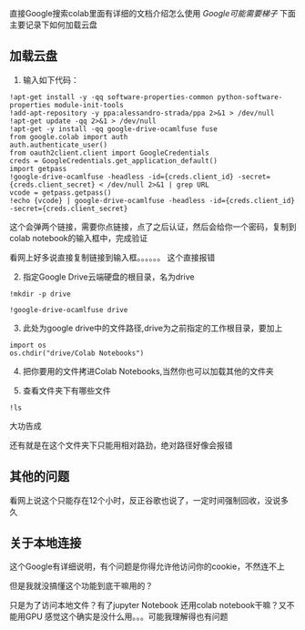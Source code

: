 

直接Google搜索colab里面有详细的文档介绍怎么使用
*Google可能需要梯子*
下面主要记录下如何加载云盘

## 加载云盘

1. 输入如下代码：
```
!apt-get install -y -qq software-properties-common python-software-properties module-init-tools
!add-apt-repository -y ppa:alessandro-strada/ppa 2>&1 > /dev/null
!apt-get update -qq 2>&1 > /dev/null
!apt-get -y install -qq google-drive-ocamlfuse fuse
from google.colab import auth
auth.authenticate_user()
from oauth2client.client import GoogleCredentials
creds = GoogleCredentials.get_application_default()
import getpass
!google-drive-ocamlfuse -headless -id={creds.client_id} -secret={creds.client_secret} < /dev/null 2>&1 | grep URL
vcode = getpass.getpass()
!echo {vcode} | google-drive-ocamlfuse -headless -id={creds.client_id} -secret={creds.client_secret}

```
这个会弹两个链接，需要你点链接，点了之后认证，然后会给你一个密码，复制到colab notebook的输入框中，完成验证

看网上好多说直接复制链接到输入框。。。。。。
这个直接报错

2. 指定Google Drive云端硬盘的根目录，名为drive

`!mkdir -p drive`

`!google-drive-ocamlfuse drive`

3. 此处为google drive中的文件路径,drive为之前指定的工作根目录，要加上
```
import os
os.chdir("drive/Colab Notebooks")
```

4. 把你要用的文件拷进Colab Notebooks,当然你也可以加载其他的文件夹

5. 查看文件夹下有哪些文件

`!ls`

大功告成


还有就是在这个文件夹下只能用相对路劲，绝对路径好像会报错


## 其他的问题

看网上说这个只能存在12个小时，反正谷歌也说了，一定时间强制回收，没说多久

## 关于本地连接

这个Google有详细说明，有个问题是你得允许他访问你的cookie，不然连不上

但是我就没搞懂这个功能到底干嘛用的？

只是为了访问本地文件？有了jupyter Notebook 还用colab notebook干嘛？又不能用GPU 感觉这个确实是没什么用。。。可能我理解得也有问题
